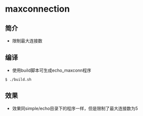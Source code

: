 # maxconnection
## 简介
- 限制最大连接数

## 编译
- 使用build脚本可生成echo_maxconn程序
```shell
$ ./build.sh
```

## 效果
- 效果同simple/echo目录下的程序一样，但是限制了最大连接数为5